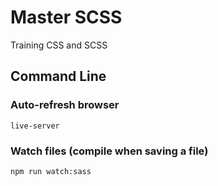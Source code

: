 # Master SCSS

Training CSS and SCSS

## Command Line

### Auto-refresh browser

```
live-server
```

### Watch files (compile when saving a file)

```
npm run watch:sass
```

